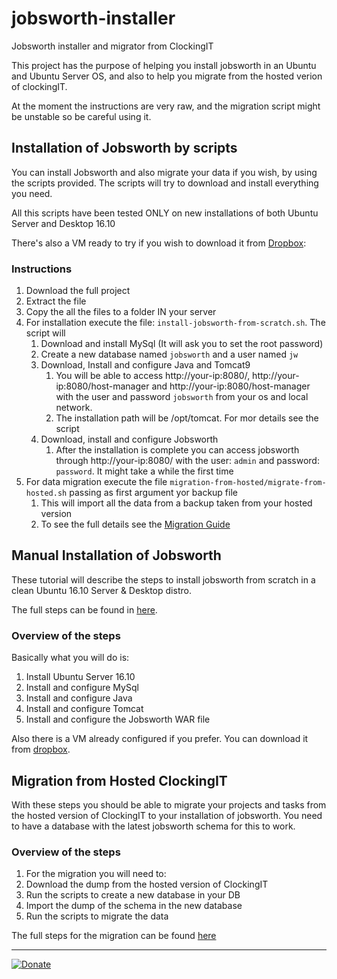 # jobsworth-installer
Jobsworth installer and migrator from ClockingIT

This project has the purpose of helping you install jobsworth in an Ubuntu and Ubuntu Server OS, and also to help you migrate from the hosted verion of clockingIT.

At the moment the instructions are very raw, and the migration script might be unstable so be careful using it.

## Installation of Jobsworth by scripts
You can install Jobsworth and also migrate your data if you wish, by using the scripts provided.
The scripts will try to download and install everything you need.

All this scripts have been tested ONLY on new installations of both Ubuntu Server and Desktop 16.10

There's also a VM ready to try if you wish to download it from [Dropbox](http://bit.ly/2niDqXL): 

### Instructions
1. Download the full project
1. Extract the file
1. Copy the all the files to a folder IN your server
1. For installation execute the file: `install-jobsworth-from-scratch.sh`. The script will
    1. Download and install MySql (It will ask you to set the root password)
    1. Create a new database named `jobsworth` and a user named `jw`
    1. Download, Install and configure Java and Tomcat9
        1. You will be able to access http://your-ip:8080/, http://your-ip:8080/host-manager and http://your-ip:8080/host-manager with the user and password `jobsworth` from your os and local network.
        2. The installation path will be /opt/tomcat. For mor details see the script
    4. Download, install and configure Jobsworth
        1. After the installation is complete you can access jobsworth through http://your-ip:8080/ with the user: `admin` and password: `password`. It might take a while the first time
1. For data migration execute the file `migration-from-hosted/migrate-from-hosted.sh` passing as first argument yor backup file
    1. This will import all the data from a backup taken from your hosted version
    1. To see the full details see the [Migration Guide](https://github.com/frank-orellana/jobsworth-installer/tree/master/migration-from-hosted)


## Manual Installation of Jobsworth
These tutorial will describe the steps to install jobsworth from scratch in a clean Ubuntu 16.10 Server & Desktop distro.

The full steps can be found in [here](https://github.com/frank-orellana/jobsworth/wiki/Jobsworth-5.0-beta-2-on-Ubuntu-Server-16.10).
### Overview of the steps
Basically what you will do is:
1. Install Ubuntu Server 16.10
2. Install and configure MySql
3. Install and configure Java
4. Install and configure Tomcat
5. Install and configure the Jobsworth WAR file

Also there is a VM already configured if you prefer. You can download it from [dropbox](http://bit.ly/2niDqXL).

## Migration from Hosted ClockingIT
With these steps you should be able to migrate your projects and tasks from the hosted version of ClockingIT to your installation of jobsworth. You need to have a database with the latest jobsworth schema for this to work.
### Overview of the steps
1. For the migration you will need to:
2. Download the dump from the hosted version of ClockingIT
3. Run the scripts to create a new database in your DB
4. Import the dump of the schema in the new database
5. Run the scripts to migrate the data

The full steps for the migration can be found [here](https://github.com/frank-orellana/jobsworth-installer/tree/master/migration-from-hosted)



----

[![Donate](https://img.shields.io/badge/Donate-PayPal-green.svg)](https://www.paypal.me/FranklinOrellana)
